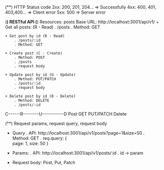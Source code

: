 (\*\*) HTTP Status code
2xx: 200, 201, 204... => Successfully
4xx: 400, 401, 403,400... => Client error
5xx: 500 => Server error

(**) RESTful API
(**) Resources: posts
Base URL: http://localhost:3001/api/v1/ + Get all posts: (R - Read)
. /posts
. Method: GET

    + Get post by id (R - Read)
        . /posts/:id
        . Method: GET

    + Create post (C - Create)
        . Method: POST
        . /posts
        . request body

    + Update post by id (U - Update)
        . Method: PUT/PATCH
        . /posts/:id
        . request body

    + Delete post by id (D - Delete)
        . Method: DELETE
        . /posts/:id

C------R--------U-----------D
Post GET PUT/PATCH Delete

(\*\*) Request params, request query, request body

- Query
  . API: http://localhost:3001/api/v1/posts?page=1&size=50
  . Method: GET
  . req.query:
  {  
   page: 1,
  size: 50
  }

- Params:
  . API: http://localhost:3001/api/v1/posts/:id
  . id -> param

- Request body: Post, Put, Patch
